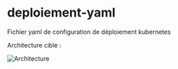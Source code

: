# deploiement-yaml

Fichier yaml de configuration de déploiement kubernetes

Architecture cible :

![Architecture](https://i.postimg.cc/V6pQMBvX/Untitled_Diagram_line_5.jpg)
